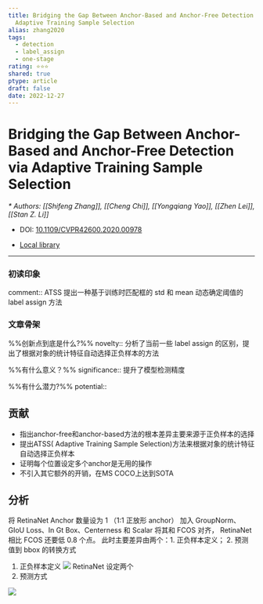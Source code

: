 ```yaml
---
title: Bridging the Gap Between Anchor-Based and Anchor-Free Detection via
  Adaptive Training Sample Selection
alias: zhang2020
tags:
  - detection
  - label_assign
  - one-stage
rating: ⭐⭐⭐
shared: true
ptype: article
draft: false
date: 2022-12-27
---
```



# Bridging the Gap Between Anchor-Based and Anchor-Free Detection via Adaptive Training Sample Selection
<cite>* Authors: [[Shifeng Zhang]], [[Cheng Chi]], [[Yongqiang Yao]], [[Zhen Lei]], [[Stan Z. Li]]</cite>

* DOI: [10.1109/CVPR42600.2020.00978](https://doi.org/10.1109/CVPR42600.2020.00978)

* [Local library](zotero://select/items/1_QZQNGHFX)

***

### 初读印象

comment:: ATSS 提出一种基于训练时匹配框的 std 和 mean 动态确定阈值的 label assign 方法

### 文章骨架
%%创新点到底是什么?%%
novelty:: 分析了当前一些 label assign 的区别，提出了根据对象的统计特征自动选择正负样本的方法

%%有什么意义？%%
significance:: 提升了模型检测精度

%%有什么潜力?%% 
potential:: 





## 贡献
- 指出anchor-free和anchor-based方法的根本差异主要来源于正负样本的选择
- 提出ATSS( Adaptive Training Sample Selection)方法来根据对象的统计特征自动选择正负样本
- 证明每个位置设定多个anchor是无用的操作
- 不引入其它额外的开销，在MS COCO上达到SOTA

## 分析
将 RetinaNet Anchor 数量设为 1 （1:1 正放形 anchor） 加入 GroupNorm、GIoU Loss、In Gt Box、Centerness 和 Scalar 将其和 FCOS 对齐，  RetinaNet 相比 FCOS 还要低 0.8 个点。 此时主要差异由两个：1. 正负样本定义； 2. 预测值到 bbox 的转换方式

1. 正负样本定义
   ![](https://markdown-imagebed.oss-cn-beijing.aliyuncs.com/imgs20210615232952.png)
   RetinaNet 设定两个
2. 预测方式

![](https://markdown-imagebed.oss-cn-beijing.aliyuncs.com/imgs/20210623150436.png) 


